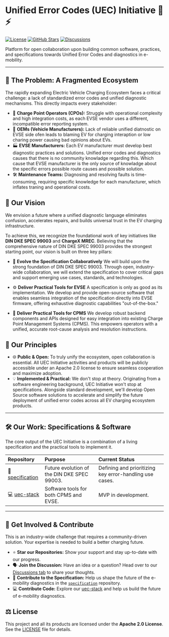 # Unified Error Codes (UEC) Initiative 🚗⚡️

[![License](https://img.shields.io/badge/License-Apache_2.0-blue.svg)](./LICENSE)
[![GitHub Stars](https://img.shields.io/github/stars/unified-error-codes/unified-error-codes?style=social)](https://github.com/unified-error-codes/unified-error-codes)
[![Discussions](https://img.shields.io/github/discussions/unified-error-codes/unified-error-codes)](https://github.com/unified-error-codes/unified-error-codes/discussions)

Platform for open collaboration upon building common software, practices, and specifications towards Unified Error Codes and diagnostics in e-mobility.

---

## 🎯 The Problem: A Fragmented Ecosystem

The rapidly expanding Electric Vehicle Charging Ecosystem faces a critical challenge: a lack of standardized error codes and unified diagnostic mechanisms. This directly impacts every stakeholder:

* 🏢 **Charge Point Operators (CPOs):** Struggle with operational complexity and high integration costs, as each EVSE vendor uses a different, incompatible error reporting system.
* 🚗 **OEMs (Vehicle Manufacturers):** Lack of reliable unified diatnostic on EVSE side ofen leads to blaming EV for charging interaption or low charing power causing bad opinions about EVs.
* 🏭 **EVSE Manufacturers:** Each EV manufacturer must develop best diagnostic practices and solutions. Unified error codes and diagnostics causes that there is no community knowladge regarding this. Which cause that EVSE manufacturer is the only source of knowladge about the specific errors possible route causes and possible solution. 
* 🛠️ **Maintenance Teams:** Diagnosing and resolving faults is time-consuming, requiring specific knowledge for each manufacturer, which inflates traning and operational costs.

## 🔭 Our Vision

We envision a future where a unified diagnostic language eliminates confusion, accelerates repairs, and builds universal trust in the EV charging infrastructure.

To achieve this, we recognize the foundational work of key initiatives like **DIN DKE SPEC 99003** and **ChargeX MREC**. Believing that the comprehensive nature of DIN DKE SPEC 99003 provides the strongest starting point, our vision is built on three key pillars:

* 🤝 **Evolve the Specification Collaboratively**
    We will build upon the strong foundation of DIN DKE SPEC 99003. Through open, industry-wide collaboration, we will extend the specification to cover critical gaps and support emerging use cases, standards, and technologies.

* ⚙️ **Deliver Practical Tools for EVSE**
    A specification is only as good as its implementation. We develop and provide open-source software that enables seamless integration of the specification directly into EVSE firmware, offering exhaustive diagnostic capabilities "out-of-the-box."

* 🔌 **Deliver Practical Tools for CPMS**
    We develop robust backend components and APIs designed for easy integration into existing Charge Point Management Systems (CPMS). This empowers operators with a unified, accurate root-cause analysis and resolution instructions.
    
## 🧭 Our Principles

* 🌐 **Public & Open:** To truly unify the ecosystem, open collaboration is essential. All UEC Initiative activities and products will be publicly accessible under an Apache 2.0 license to ensure seamless cooperation and maximize adoption.
* 💡 **Implemented & Practical:** We don't stop at theory. Originating from a software engineering background, UEC Initiative won't stop at specifications. Alongside standard development, we'll develop Open Source software solutions to accelerate and simplify the future deployment of unified error codes across all EV charging ecosystem products.

---

## 🛠️ Our Work: Specifications & Software

The core output of the UEC Initiative is a combination of a living specification and the practical tools to implement it.

| Repository                                                                                     | Purpose                                                                                                                                                               | Current Status          |
| :--------------------------------------------------------------------------------------------- | :-------------------------------------------------------------------------------------------------------------------------------------------------------------------- | :---------------------- |
| 📜 [specification](https://github.com/unified-error-codes/specification) | Future evolution of the DIN DKE SPEC 99003. | Defining and prioritizing key error-handling use cases. |
| 💻 [uec-stack](https://github.com/unified-error-codes/uec-stack) | Software tools for both CPMS and EVSE. | MVP in development. |

---

## 👋 Get Involved & Contribute

This is an industry-wide challenge that requires a community-driven solution. Your expertise is needed to build a better charging future.

* ⭐ **Star our Repositories:** Show your support and stay up-to-date with our progress.
* 🗣️ **Join the Discussion:** Have an idea or a question? Head over to our [Discussions tab](https://github.com/unified-error-codes/unified-error-codes/discussions) to share your thoughts.
* 📖 **Contribute to the Specification:** Help us shape the future of the e-mobility diagnostics in the [`specification`](https://github.com/unified-error-codes/specification) repository.
* 💻 **Contribute Code:** Explore our [uec-stack](https://github.com/unified-error-codes/uec-stack) and help us build the future of e-mobility diagnostics.

## ⚖️ License

This project and all its products are licensed under the **Apache 2.0 License**. See the [LICENSE](./LICENSE) file for details.
